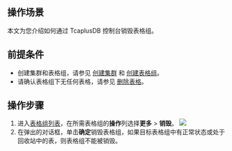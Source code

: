 
## 操作场景 
本文为您介绍如何通过 TcaplusDB 控制台销毁表格组。

## 前提条件
- 创建集群和表格组，请参见 [创建集群](https://cloud.tencent.com/document/product/596/38807) 和 [创建表格组](https://cloud.tencent.com/document/product/596/38809)。
- 请确认表格组下无任何表格，请参见 [删除表格](https://cloud.tencent.com/document/product/596/44417)。

## 操作步骤
1. 进入[表格组列表](https://console.cloud.tencent.com/tcaplusdb/app)，在所需表格组的**操作**列选择**更多** > **销毁**。
![](https://qcloudimg.tencent-cloud.cn/raw/4be76ae40a5848aa7f5a7246ded8b28d.png)
2. 在弹出的对话框，单击**确定**销毁表格组，如果目标表格组中有正常状态或处于回收站中的表，则表格组不能被销毁。

